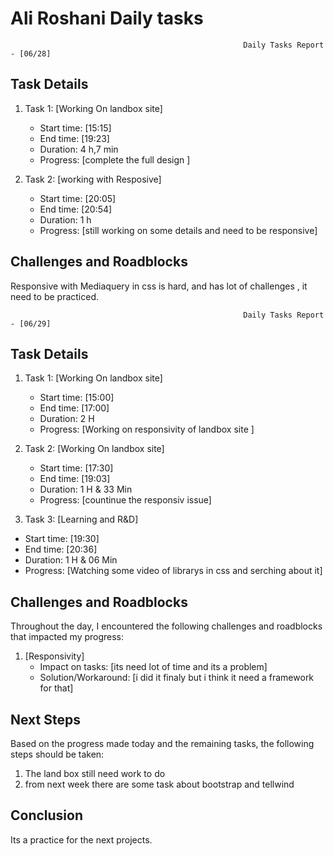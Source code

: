 # Ali Roshani Daily tasks
                                                        Daily Tasks Report - [06/28]

## Task Details

1. Task 1: [Working On landbox site]
   - Start time: [15:15]
   - End time: [19:23]
   - Duration: 4 h,7 min
   - Progress: [complete the full design ]

2. Task 2: [working with Resposive]
   - Start time: [20:05]
   - End time: [20:54]
   - Duration: 1 h
   - Progress: [still working on some details and need to be responsive]
   
## Challenges and Roadblocks
Responsive with Mediaquery in css is hard,
and has lot of challenges ,
it need  to be practiced.

                                                        Daily Tasks Report - [06/29]

## Task Details

1. Task 1: [Working On landbox site]
   - Start time: [15:00]
   - End time: [17:00]
   - Duration: 2 H
   - Progress: [Working on responsivity of landbox site ]

2. Task 2: [Working On landbox site]
   - Start time: [17:30]
   - End time: [19:03]
   - Duration: 1 H & 33 Min
   - Progress: [countinue the responsiv issue]
  
  2. Task 3: [Learning and R&D]
   - Start time: [19:30]
   - End time: [20:36]
   - Duration: 1 H & 06 Min
   - Progress: [Watching some video of librarys in css and serching about it]
   
## Challenges and Roadblocks

Throughout the day, I encountered the following challenges and roadblocks that impacted my progress:
1. [Responsivity]
   - Impact on tasks: [its need lot of time and its a problem]
   - Solution/Workaround: [i did it finaly but i think it need a framework for that]

## Next Steps

Based on the progress made today and the remaining tasks, the following steps should be taken:

1. The land box still need work to do
2. from next week there are some task about bootstrap and tellwind

## Conclusion

Its a practice for the next projects.
